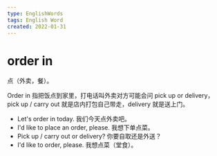 ```yaml
---
type: EnglishWords
tags: English Word
created: 2022-01-31
---
```


# order in

点（外卖，餐）。

Order in 指把饭点到家里，打电话叫外卖对方可能会问 pick up or delivery，pick up / carry out 就是店内打包自己带走，delivery 就是送上门。

- Let's order in today. 我们今天点外卖吧。
- I'd like to place an order, please. 我想下单点菜。
- Pick up / carry out or delivery? 你要自取还是外送？
- I'd like to order, please. 我想点菜（堂食）。

